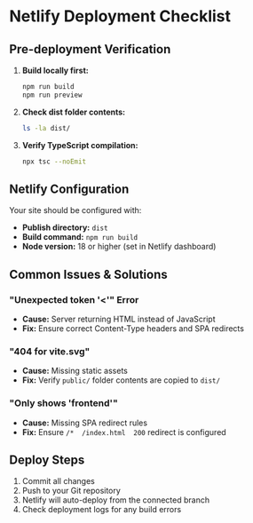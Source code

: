 # Netlify Deployment Checklist

## Pre-deployment Verification

1. **Build locally first:**
   ```bash
   npm run build
   npm run preview
   ```

2. **Check dist folder contents:**
   ```bash
   ls -la dist/
   ```

3. **Verify TypeScript compilation:**
   ```bash
   npx tsc --noEmit
   ```

## Netlify Configuration

Your site should be configured with:
- **Publish directory:** `dist`
- **Build command:** `npm run build`
- **Node version:** 18 or higher (set in Netlify dashboard)

## Common Issues & Solutions

### "Unexpected token '<'" Error
- **Cause:** Server returning HTML instead of JavaScript
- **Fix:** Ensure correct Content-Type headers and SPA redirects

### "404 for vite.svg"
- **Cause:** Missing static assets
- **Fix:** Verify `public/` folder contents are copied to `dist/`

### "Only shows 'frontend'"
- **Cause:** Missing SPA redirect rules
- **Fix:** Ensure `/*  /index.html  200` redirect is configured

## Deploy Steps

1. Commit all changes
2. Push to your Git repository
3. Netlify will auto-deploy from the connected branch
4. Check deployment logs for any build errors
